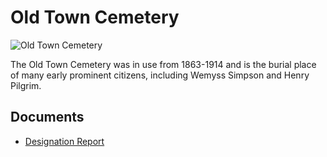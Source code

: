 # Old Town Cemetery

![Old Town Cemetery](images/old-town-cemetery.jpg)

The Old Town Cemetery was in use from 1863-1914 and is the burial place of many early prominent citizens, including Wemyss Simpson and Henry Pilgrim.

## Documents

-   [Designation Report](documents/old-town-cemetery-designation.pdf)

